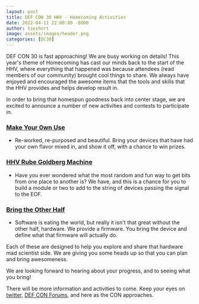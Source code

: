 ```yaml
---
layout: post
title: DEF CON 30 HHV - Homecoming Activities 
date: 2022-04-11 22:00:00 -0000
author: tieshort 
image: assets/images/header.png
categories: [DC30]
---
```


DEF CON 30 is fast approaching! We are busy working on details! This year's theme of Homecoming has cast our minds back to the start of the HHV, where everything that happened was because attendees (read members of our community) brought cool things to share. We always have enjoyed and encouraged the awesome items that the tools and skills that the HHV provides and helps develop result in. 

In order to bring that homespun goodness back into center stage, we are excited to announce a number of new activities and contests to participate in.

### [Make Your 0wn Use](/events/makeyourownuse.html)
* Re-worked, re-purposed and beautiful. Bring your devices that have had your own flavor mixed in, and show it off, with a chance to win prizes. 

### [HHV Rube Goldberg Machine](/events/hhv_rgb.html)
* Have you ever wondered what the most random and fun way to get bits from one place to another is? We have, and this is a chance for you to build a module or two to add to the string of devices passing the signal to the EOF.

### [Bring the Other Half](/events/bringtheotherhalf.html)
* Software is eating the world, but really it isn't that great without the other half, hardware. We provide a firmware. You bring the device and define what that firmware will actually do.

Each of these are designed to help you explore and share that hardware mad scientist side. We are giving you some heads up so that you can plan and bring awesomeness.

We are looking forward to hearing about your progress, and to seeing what you bring!

There will be more information and activities to come. Keep your eyes on [twitter](https://twitter.com/DC_HHV), [DEF CON Forums](https://forum.defcon.org/node/239785), and here as the CON approaches.
